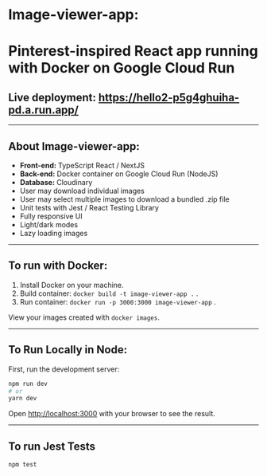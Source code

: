 # Image-viewer-app:
# Pinterest-inspired React app running with Docker on Google Cloud Run

## Live deployment: https://hello2-p5g4ghuiha-pd.a.run.app/


---


## About Image-viewer-app:
- **Front-end:** TypeScript React / NextJS
- **Back-end:** Docker container on Google Cloud Run (NodeJS)
- **Database:** Cloudinary
- User may download individual images
- User may select multiple images to download a bundled .zip file
- Unit tests with Jest / React Testing Library
- Fully responsive UI
- Light/dark modes
- Lazy loading images


---
## To run with Docker:


1. Install Docker on your machine.
2. Build container: `docker build -t image-viewer-app .` .
3. Run container: `docker run -p 3000:3000 image-viewer-app` .

View your images created with `docker images`.

---

## To Run Locally in Node:

First, run the development server:

```bash
npm run dev
# or
yarn dev
```

Open [http://localhost:3000](http://localhost:3000) with your browser to see the result.


---
## To run Jest Tests

```bash
npm test
```
